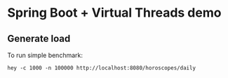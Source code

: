 # Spring Boot + Virtual Threads demo

## Generate load

To run simple benchmark:

`hey -c 1000 -n 100000 http://localhost:8080/horoscopes/daily`
